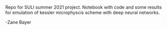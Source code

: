 
Repo for SULI summer 2021 project. Notebook with code and some results for emulation of kessler microphyscis scheme with deep neural networks.

-Zane Bayer
